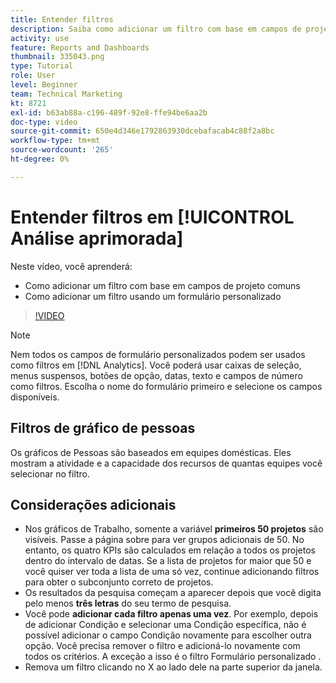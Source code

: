 ```yaml
---
title: Entender filtros
description: Saiba como adicionar um filtro com base em campos de projeto comuns e como adicionar um filtro usando um formulário personalizado, tudo em [!UICONTROL Análise aprimorada].
activity: use
feature: Reports and Dashboards
thumbnail: 335043.png
type: Tutorial
role: User
level: Beginner
team: Technical Marketing
kt: 8721
exl-id: b63ab88a-c196-489f-92e8-ffe94be6aa2b
doc-type: video
source-git-commit: 650e4d346e1792863930dcebafacab4c88f2a8bc
workflow-type: tm+mt
source-wordcount: '265'
ht-degree: 0%

---
```


# Entender filtros em [!UICONTROL Análise aprimorada]

Neste vídeo, você aprenderá:

* Como adicionar um filtro com base em campos de projeto comuns
* Como adicionar um filtro usando um formulário personalizado

>[!VIDEO](https://video.tv.adobe.com/v/335043/?quality=12&learn=on)

>[!NOTE]
>
>Nem todos os campos de formulário personalizados podem ser usados como filtros em [!DNL Analytics]. Você poderá usar caixas de seleção, menus suspensos, botões de opção, datas, texto e campos de número como filtros. Escolha o nome do formulário primeiro e selecione os campos disponíveis.

## Filtros de gráfico de pessoas

Os gráficos de Pessoas são baseados em equipes domésticas. Eles mostram a atividade e a capacidade dos recursos de quantas equipes você selecionar no filtro.

## Considerações adicionais

* Nos gráficos de Trabalho, somente a variável **primeiros 50 projetos** são visíveis. Passe a página sobre para ver grupos adicionais de 50. No entanto, os quatro KPIs são calculados em relação a todos os projetos dentro do intervalo de datas. Se a lista de projetos for maior que 50 e você quiser ver toda a lista de uma só vez, continue adicionando filtros para obter o subconjunto correto de projetos.
* Os resultados da pesquisa começam a aparecer depois que você digita pelo menos **três letras** do seu termo de pesquisa.
* Você pode **adicionar cada filtro apenas uma vez**. Por exemplo, depois de adicionar Condição e selecionar uma Condição específica, não é possível adicionar o campo Condição novamente para escolher outra opção. Você precisa remover o filtro e adicioná-lo novamente com todos os critérios. A exceção a isso é o filtro Formulário personalizado .
* Remova um filtro clicando no X ao lado dele na parte superior da janela.
